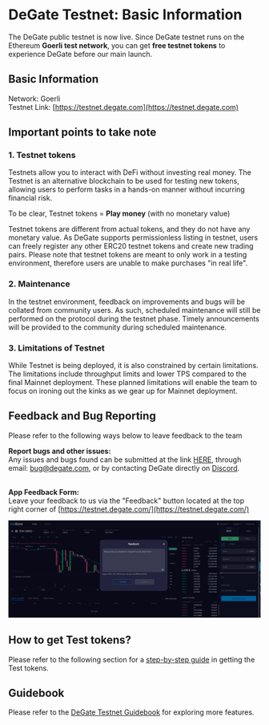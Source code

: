 # DeGate Testnet: Basic Information

The DeGate public testnet is now live. Since DeGate testnet runs on the Ethereum **Goerli test network**, you can get **free testnet tokens** to experience DeGate before our main launch.&#x20;

## Basic Information&#x20;

Network: Goerli\
Testnet Link: [https://testnet.degate.com](https://testnet.degate.com)

## Important points to take note <a href="#blockchaindevopsengineer-qu-kuai-lian-yun-wei-kai-fa-gong-cheng-shi-whatyoullbedoing" id="blockchaindevopsengineer-qu-kuai-lian-yun-wei-kai-fa-gong-cheng-shi-whatyoullbedoing"></a>

### 1. Testnet tokens

Testnets allow you to interact with DeFi without investing real money. The Testnet is an alternative blockchain to be used for testing new tokens, allowing users to perform tasks in a hands-on manner without incurring financial risk.

To be clear, Testnet tokens = **Play money** (with no monetary value)

Testnet tokens are different from actual tokens, and they do not have any monetary value. As DeGate supports permissionless listing in testnet, users can freely register any other ERC20 testnet tokens and create new trading pairs. Please note that testnet tokens are meant to only work in a testing environment, therefore users are unable to make purchases "in real life".&#x20;

### 2. Maintenance&#x20;

In the testnet environment, feedback on improvements and bugs will be collated from  community users. As such, scheduled maintenance will still be performed on the protocol during the testnet phase. Timely announcements will be provided to the community during scheduled maintenance.&#x20;

### 3. Limitations of Testnet&#x20;

While Testnet is being deployed, it is also constrained by certain limitations. The limitations include throughput limits and lower TPS compared to the final Mainnet deployment. These planned limitations will enable the team to focus on ironing out the kinks as we gear up for Mainnet deployment.&#x20;

## Feedback and Bug Reporting&#x20;

Please refer to the following ways below to leave feedback to the team

**Report bugs and other issues:** \
Any issues and bugs found can be submitted at the link [HERE](https://github.com/degatedev/testnet\_feedback/issues), through email: bug@degate.com, or by contacting DeGate directly on [Discord](https://discord.gg/degate).

\
**App Feedback Form:**\
Leave your feedback to us via the "Feedback" button located at the top right corner of [https://testnet.degate.com/](https://testnet.degate.com/)

![Feedback ](<../.gitbook/assets/Screenshot 2022-03-15 at 6.02.17 PM.png>)

## How to get Test tokens?&#x20;

Please refer to the following section for a [step-by-step guide](degate-testnet-get-free-testnet-tokens-on-goerli.md) in getting the Test tokens.&#x20;



## Guidebook

Please refer to the [DeGate Testnet Guidebook](degate-testnet-guidebook.md) for exploring more features.

